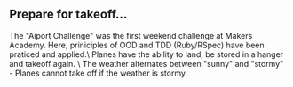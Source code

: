 ## Prepare for takeoff... 

The "Aiport Challenge" was the first weekend challenge at Makers Academy. Here, priniciples of OOD and TDD (Ruby/RSpec) have been praticed and applied.\ 
Planes have the ability to land, be stored in a hanger and takeoff again. \ 
The weather alternates between "sunny" and "stormy" - Planes cannot take off if the weather is stormy. 
